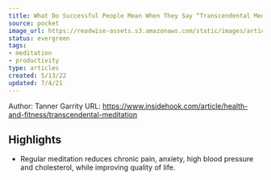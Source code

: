 ```yaml
---
title: What Do Successful People Mean When They Say “Transcendental Meditation Changed My Life”?
source: pocket
image_url: https://readwise-assets.s3.amazonaws.com/static/images/article2.74d541386bbf.png
status: evergreen
tags: 
- meditation 
- productivity 
type: articles
created: 5/13/22
updated: 7/4/21
---
```


Author: Tanner Garrity
URL: https://www.insidehook.com/article/health-and-fitness/transcendental-meditation

## Highlights
- Regular meditation reduces chronic pain, anxiety, high blood pressure and cholesterol, while improving quality of life.
